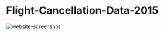 # Flight-Cancellation-Data-2015

![website-screenshot](https://user-images.githubusercontent.com/49076702/63487078-b7bb8300-c45e-11e9-8261-996b1fb8911e.png)
